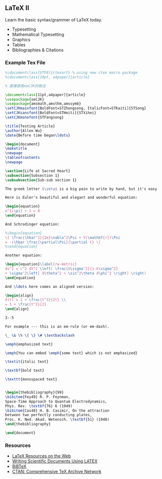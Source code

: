 ## LaTeX II

Learn the basic syntax/grammer of LaTeX today.

* Typesetting
* Mathematical Typesetting
* Graphics
* Tables
* Bibliographies & Citations

### Example Tex File

```tex
%\documentclass[UTF8]{ctexart} % using new ctex macro package
%\documentclass[10pt, a4paper]{article}

% 直接使用xeCJK的做法

\documentclass[11pt,a4paper]{article}
\usepackage{xeCJK}
\usepackage{amsmath,amsthm,amssymb}
\setCJKmainfont[BoldFont=STZhongsong, ItalicFont=STKaiti]{STSong}
\setCJKsansfont[BoldFont=STHeiti]{STXihei}
\setCJKmonofont{STFangsong}

\title{Testing Article}
\author{Allen Wu}
\date{Before time began\ldots}

\begin{document}
\maketitle
\newpage
\tableofcontents
\newpage

\section{Life at Sacred Heart}
\subsection{Subsection 1}
\subsubsection{Sub-sub section 1}

The greek letter $\zeta$ is a big pain to write by hand, but it's easy (and prettier) in LaTeX!

Here is Euler's beautiful and elegant and wonderful equation:

\begin{equation}
e^{i\pi} + 1 = 0
\end{equation}

And Schrodinger equation:

%\begin{equation}
\[ \frac{\hbar^2}{2m}\nabla^2\Psi + V(\mathbf{r})\Psi
= -i\hbar \frac{\partial\Psi}{\partial t} \]
%\end{equation}

Another equation:

\begin{equation}\label{rw-metric}
ds^2 = c^2 dt^2 \left( \frac{d\sigma^2}{1-k\sigma^2}
+ \sigma^2\left[ d\theta^2 + \sin^2\theta d\phi^2 \right] \right)
\end{equation}

And \ldots here comes an aligned version:

\begin{align}
X(t) = 1 + \frac{t^3}{2t} \\
= 1 + \frac{t^2}{2}
\end{align}

3--5

For example --- this is an em-rule (or em-dash).

\_ \& \% \{ \} \# \textbackslash

\emph{emphasized text}

\emph{You can embed \emph{some text} which is not emphasized}

\textit{italic text}

\textbf{bold text}

\texttt{monospaced text}


\begin{thebibliography}{99}
\bibitem{Fey49} R. P. Feynman,
Space-Time Approach to Quantum Electrodynamics,
Phys. Rev. \textbf{76} 6 (1949)
\bibitem{Cas48} H. B. Casimir, On the attraction
between two perfectly conducting plates,
Proc. K. Ned. Akad. Wetensch. \textbf{51} (1948)
\end{thebibliography}

\end{document}
```

### Resources

* [LaTeX Resources on the Web](http://math.bu.edu/people/shane/static/latex/resources.html)
* [Writing Scientific Documents Using LATEX](http://ftp.snt.utwente.nl/pub/software/tex/info/intro-scientific/scidoc.pdf)
* [BiBTeX](http://www.bibtex.org/)
* [CTAN: Comprehensive TeX Archive Network](http://www.ctan.org/)
